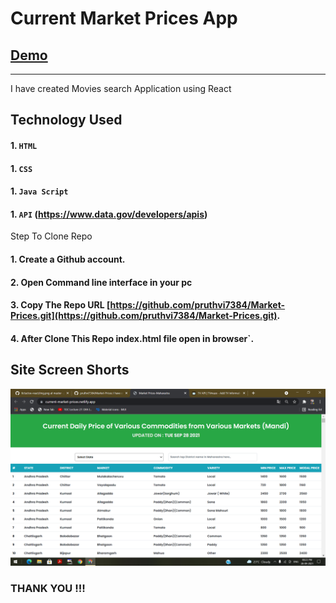 # Current Market Prices App
## [Demo](https://current-market-prices.netlify.app/)
--------

I have created Movies search Application using React
## Technology Used

#### 1. `HTML`
#### 1. `CSS`
#### 1. `Java Script`
#### 1. `API` (https://www.data.gov/developers/apis)


Step To Clone Repo

#### 1. Create a Github account.
#### 2. Open Command line interface in your pc
#### 3. Copy The Repo URL [https://github.com/pruthvi7384/Market-Prices.git](https://github.com/pruthvi7384/Market-Prices.git).
#### 4. After Clone This Repo index.html file open in browser`.

Site Screen Shorts 
-----

<img src="https://github.com/pruthvi7384/Market-Prices/blob/master/img.png">


### THANK YOU !!!
